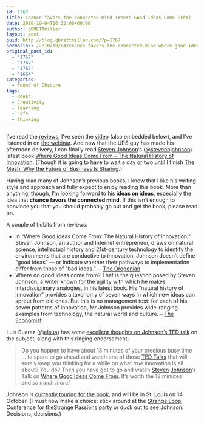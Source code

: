 ```yaml
---
id: 1767
title: Chance favors the connected mind (Where Good Ideas Come From)
date: 2010-10-04T16:32:06+00:00
author: gBRETTmiller
layout: post
guid: http://blog.gbrettmiller.com/?p=1767
permalink: /2010/10/04/chance-favors-the-connected-mind-where-good-ideas-come-from/
original_post_id:
  - "1767"
  - "1767"
  - "1767"
  - "1664"
categories:
  - Pound of Obscure
tags:
  - Books
  - Creativity
  - learning
  - Life
  - thinking
---
```

I&#8217;ve read the [reviews](http://www.stevenberlinjohnson.com/2010/10/good-ideas-the-first-reviews.html), I&#8217;ve seen the [video](http://www.ted.com/talks/steven_johnson_where_good_ideas_come_from.html) (also embedded below), and I&#8217;ve listened in on [the webinar](http://blog.gbrettmiller.com/good-ideas-from-steven-johnson/). And now that the UPS guy has made his afternoon delivery, I can finally read [Steven Johnson](http://www.stevenberlinjohnson.com)&#8216;s ([@stevenbjohnson](http://twitter.com/stevenbjohnson)) latest book [Where Good Ideas Come From &#8211; The Natural History of Innovation](http://www.amazon.com/gp/product/1594487715?ie=UTF8&tag=gbrettmiller-20&linkCode=as2&camp=1789&creative=9325&creativeASIN=1594487715). (Though it is going to have to wait a day or two until I finish [The Mesh: Why the Future of Business Is Sharing](http://www.amazon.com/gp/product/1591843715?ie=UTF8&tag=gbrettmiller-20&linkCode=as2&camp=1789&creative=9325&creativeASIN=1591843715).)

Having read many of Johnson&#8217;s previous books, I know that I like his writing style and approach and fully expect to enjoy reading this book. More than anything, though, I&#8217;m looking forward to his **ideas on ideas**, especially the idea that **chance favors the connected mind**. If this isn&#8217;t enough to convince you that you should probably go out and get the book, please read on.

A couple of tidbits from reviews:

  * In &#8220;Where Good Ideas Come From: The Natural History of Innovation,&#8221; Steven Johnson, an author and Internet entrepreneur, draws on natural science, intellectual history and 21st-century technology to identify the environments that are conductive to innovation. Johnson doesn&#8217;t define &#8220;good ideas&#8221; &#8212; or indicate whether their pathways to implementation differ from those of &#8220;bad ideas.&#8221;  &#8211; [The Oregonian](http://www.oregonlive.com/books/index.ssf/2010/10/nonfiction_review_where_good_i.html)
  * Where do good ideas come from? That is the question posed by Steven Johnson, a writer known for the agility with which he makes interdisciplinary analogies, in his latest book. His “natural history of innovation” provides a taxonomy of seven ways in which new ideas can sprout from old ones. But this is no management text: for each of his seven patterns of innovation, Mr Johnson provides wide-ranging examples from technology, the natural world and culture. &#8211; [The Economist](http://www.economist.com/node/17145208?story_id=17145208&fsrc=rss)

Luis Suarez ([@elsua](http://twitter.com/elsua)) has some [excellent thoughts on Johnson&#8217;s TED talk](http://www.elsua.net/2010/10/01/the-liquid-network-where-good-ideas-come-from/) on the subject, along with this ringing endorsement:

> Do you happen to have about 18 minutes of your precious busy time &#8230; to spare to go ahead and watch one of those [TED Talks](http://www.ted.com/talks) that will surely keep you thinking for a while on what _true_ innovation is all about? You do? Then you have got to go and watch [Steven](http://www.stevenberlinjohnson.com/) [Johnson](http://twitter.com/#!/stevenbjohnson)‘s Talk on [Where Good Ideas Come From](http://www.ted.com/talks/steven_johnson_where_good_ideas_come_from.html). It’s worth the 18 minutes and _so much more!_

Johnson is [currently touring for the book](http://www.stevenberlinjohnson.com/2010/09/tour-dates-for-where-good-ideas-come-from.html), and will be in St. Louis on 14 October. (I must now make a choice: stick around at the [Strange Loop Conference](http://www.strangeloop2010.com) for the[Strange Passions party](http://http://strangeloop2010.com/pages/strange_passions) or duck out to see Johnson. Decisions, decisions.)